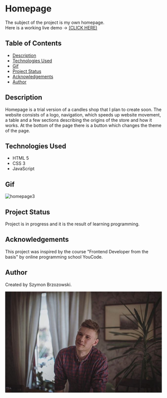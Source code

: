 # Homepage  
The subject of the project is my own homepage.<br>Here is a working live demo -> [(CLICK HERE)](https://boozyboss.github.io/homepage/)

## Table of Contents
* [Description](#description)
* [Technologies Used](#technologies-used)
* [Gif](#gif)
* [Project Status](#project-status)
* [Acknowledgements](#acknowledgements)
* [Author](#author)

## Description 
Homepage is a trial version of a candles shop that I plan to create soon. The website consists of a logo, navigation, which speeds up website movement, a table and a few sections describing the origins of the store and how it works. At the bottom of the page there is a button which changes the theme of the page.             

## Technologies Used
- HTML 5
- CSS 3
- JavaScript

## Gif
![homepage3](https://media.giphy.com/media/HNBhf1ljewddFT0t2W/giphy.gif)

## Project Status
Project is in progress and it is the result of learning programming.

## Acknowledgements
This project was inspired by the course "Frontend Developer from the basis" by online programming school YouCode.

## Author
Created by Szymon Brzozowski. 

![Szymon](images/IMG_7526.jpg)
